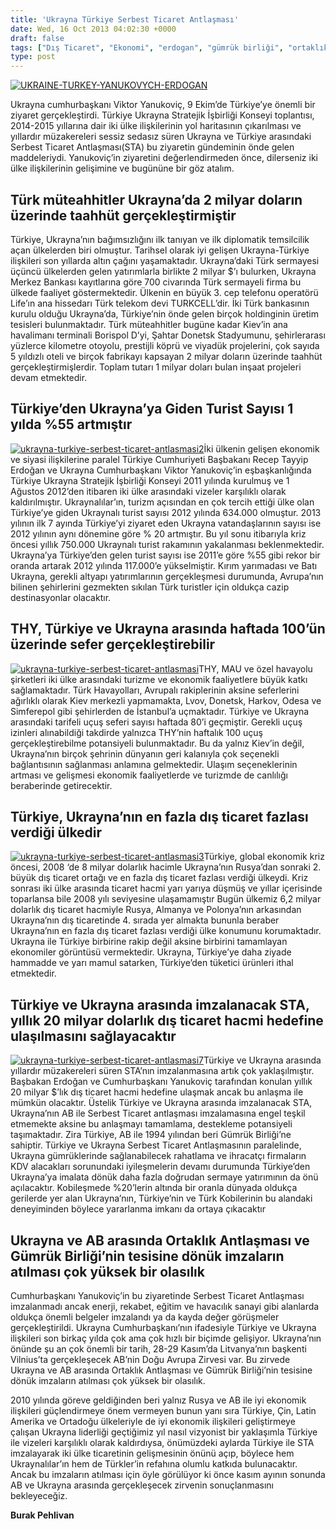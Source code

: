 ```yaml
---
title: 'Ukrayna Türkiye Serbest Ticaret Antlaşması'
date: Wed, 16 Oct 2013 04:02:30 +0000
draft: false
tags: ["Dış Ticaret", "Ekonomi", "erdogan", "gümrük birliği", "ortaklık anlaşması", "Politika", "sta", "Türkiye", "Türkiye Ukrayna Serbest Ticaret Antlaşması", "Ukrayna", "Ukrayna", "Ukrayna Dış İlişkileri", "Ukrayna dış ticaret", "Ukrayna İhracat", "Ukrayna İthalat", "Ukrayna Türk sermayesi", "Ukrayna Türk Şirketleri", "Uluslarası İlişkiler", "Viktor Yanukoviç", "Yanukoviç", "Ziyaret"]
type: post
---
```


[![UKRAINE-TURKEY-YANUKOVYCH-ERDOGAN](http://burakpehlivan.org/wp-content/uploads/2013/10/ukrayna-turkiye-serbest-ticaret-antlasmasi4.jpg)](http://burakpehlivan.org/1958/ukrayna-turkiye-serbest-ticaret-antlasmasi/ukraine-turkey-yanukovych-erdogan/)

Ukrayna cumhurbaşkanı Viktor Yanukoviç, 9 Ekim’de Türkiye’ye önemli bir ziyaret gerçekleştirdi. Türkiye Ukrayna Stratejik İşbirliği Konseyi toplantısı, 2014-2015 yıllarına dair iki ülke ilişkilerinin yol haritasının çıkarılması ve yıllardır müzakereleri sessiz sedasız süren Ukrayna ve Türkiye arasındaki Serbest Ticaret Antlaşması(STA) bu ziyaretin gündeminin önde gelen maddeleriydi. Yanukoviç’in ziyaretini değerlendirmeden önce, dilerseniz iki ülke ilişkilerinin gelişimine ve bugününe bir göz atalım.


Türk müteahhitler Ukrayna’da 2 milyar doların üzerinde taahhüt gerçekleştirmiştir
---------------------------------------------------------------------------------


Türkiye, Ukrayna’nın bağımsızlığını ilk tanıyan ve ilk diplomatik temsilcilik açan ülkelerden biri olmuştur. Tarihsel olarak iyi gelişen Ukrayna-Türkiye ilişkileri son yıllarda altın çağını yaşamaktadır. Ukrayna’daki Türk sermayesi üçüncü ülkelerden gelen yatırımlarla birlikte 2 milyar $’ı bulurken, Ukrayna Merkez Bankası kayıtlarına göre 700 civarında Türk sermayeli firma bu ülkede faaliyet göstermektedir. Ülkenin en büyük 3. cep telefonu operatörü Life’ın ana hissedarı Türk telekom devi TURKCELL’dir. İki Türk bankasının kurulu olduğu Ukrayna’da, Türkiye’nin önde gelen birçok holdinginin üretim tesisleri bulunmaktadır. Türk müteahhitler bugüne kadar Kiev’in ana havalimanı terminali Borispol D’yi, Şahtar Donetsk Stadyumunu, şehirlerarası yüzlerce kilometre otoyolu, prestijli köprü ve viyadük projelerini, çok sayıda 5 yıldızlı oteli ve birçok fabrikayı kapsayan 2 milyar doların üzerinde taahhüt gerçekleştirmişlerdir. Toplam tutarı 1 milyar doları bulan inşaat projeleri devam etmektedir.


Türkiye’den Ukrayna’ya Giden Turist Sayısı 1 yılda %55 artmıştır
----------------------------------------------------------------


[![ukrayna-turkiye-serbest-ticaret-antlasmasi2](http://burakpehlivan.org/wp-content/uploads/2013/10/ukrayna-turkiye-serbest-ticaret-antlasmasi2.jpg)](http://burakpehlivan.org/1958/ukrayna-turkiye-serbest-ticaret-antlasmasi/ukrayna-turkiye-serbest-ticaret-antlasmasi2/)İki ülkenin gelişen ekonomik ve siyasi ilişkilerine paralel Türkiye Cumhuriyeti Başbakanı Recep Tayyip Erdoğan ve Ukrayna Cumhurbaşkanı Viktor Yanukoviç’in eşbaşkanlığında Türkiye Ukrayna Stratejik İşbirliği Konseyi 2011 yılında kurulmuş ve 1 Ağustos 2012’den itibaren iki ülke arasındaki vizeler karşılıklı olarak kaldırılmıştır. Ukraynalılar’ın, turizm açısından en çok tercih ettiği ülke olan Türkiye’ye giden Ukraynalı turist sayısı 2012 yılında 634.000 olmuştur. 2013 yılının ilk 7 ayında Türkiye’yi ziyaret eden Ukrayna vatandaşlarının sayısı ise 2012 yılının aynı dönemine göre % 20 artmıştır. Bu yıl sonu itibarıyla kriz öncesi yıllık 750.000 Ukraynalı turist rakamının yakalanması beklenmektedir. Ukrayna’ya Türkiye’den gelen turist sayısı ise 2011’e göre %55 gibi rekor bir oranda artarak 2012 yılında 117.000’e yükselmiştir. Kırım yarımadası ve Batı Ukrayna, gerekli altyapı yatırımlarının gerçekleşmesi durumunda, Avrupa’nın bilinen şehirlerini gezmekten sıkılan Türk turistler için oldukça cazip destinasyonlar olacaktır.


THY, Türkiye ve Ukrayna arasında haftada 100’ün üzerinde sefer gerçekleştirebilir
---------------------------------------------------------------------------------


[![ukrayna-turkiye-serbest-ticaret-antlasmasi](http://burakpehlivan.org/wp-content/uploads/2013/10/ukrayna-turkiye-serbest-ticaret-antlasmasi.jpg)](http://burakpehlivan.org/1958/ukrayna-turkiye-serbest-ticaret-antlasmasi/ukrayna-turkiye-serbest-ticaret-antlasmasi/)THY, MAU ve özel havayolu şirketleri iki ülke arasındaki turizme ve ekonomik faaliyetlere büyük katkı sağlamaktadır. Türk Havayolları, Avrupalı rakiplerinin aksine seferlerini ağırlıklı olarak Kiev merkezli yapmamakta, Lvov, Donetsk, Harkov, Odesa ve Simferepol gibi şehirlerden de İstanbul’a uçmaktadır. Türkiye ve Ukrayna arasındaki tarifeli uçuş seferi sayısı haftada 80’i geçmiştir. Gerekli uçuş izinleri alınabildiği takdirde yalnızca THY’nin haftalık 100 uçuş gerçekleştirebilme potansiyeli bulunmaktadır. Bu da yalnız Kiev’in değil, Ukrayna’nın birçok şehrinin dünyanın geri kalanıyla çok seçenekli bağlantısının sağlanması anlamına gelmektedir. Ulaşım seçeneklerinin artması ve gelişmesi ekonomik faaliyetlerde ve turizmde de canlılığı beraberinde getirecektir.


Türkiye, Ukrayna’nın en fazla dış ticaret fazlası verdiği ülkedir
-----------------------------------------------------------------


[![ukrayna-turkiye-serbest-ticaret-antlasmasi3](http://burakpehlivan.org/wp-content/uploads/2013/10/ukrayna-turkiye-serbest-ticaret-antlasmasi3.jpg)](http://burakpehlivan.org/1958/ukrayna-turkiye-serbest-ticaret-antlasmasi/ukrayna-turkiye-serbest-ticaret-antlasmasi3/)Türkiye, global ekonomik kriz öncesi, 2008 ‘de 8 milyar dolarlık hacimle Ukrayna’nın Rusya’dan sonraki 2. büyük dış ticaret ortağı ve en fazla dış ticaret fazlası verdiği ülkeydi. Kriz sonrası iki ülke arasında ticaret hacmi yarı yarıya düşmüş ve yıllar içerisinde toparlansa bile 2008 yılı seviyesine ulaşamamıştır Bugün ülkemiz 6,2 milyar dolarlık dış ticaret hacmiyle Rusya, Almanya ve Polonya’nın arkasından Ukrayna’nın dış ticaretinde 4. sırada yer almakta bununla beraber Ukrayna’nın en fazla dış ticaret fazlası verdiği ülke konumunu korumaktadır. Ukrayna ile Türkiye birbirine rakip değil aksine birbirini tamamlayan ekonomiler görüntüsü vermektedir. Ukrayna, Türkiye’ye daha ziyade hammadde ve yarı mamul satarken, Türkiye’den tüketici ürünleri ithal etmektedir.


Türkiye ve Ukrayna arasında imzalanacak STA, yıllık 20 milyar dolarlık dış ticaret hacmi hedefine ulaşılmasını sağlayacaktır
----------------------------------------------------------------------------------------------------------------------------


[![ukrayna-turkiye-serbest-ticaret-antlasmasi7](http://burakpehlivan.org/wp-content/uploads/2013/10/ukrayna-turkiye-serbest-ticaret-antlasmasi7.jpg)](http://burakpehlivan.org/1958/ukrayna-turkiye-serbest-ticaret-antlasmasi/ukrayna-turkiye-serbest-ticaret-antlasmasi7/)Türkiye ve Ukrayna arasında yıllardır müzakereleri süren STA’nın imzalanmasına artık çok yaklaşılmıştır. Başbakan Erdoğan ve Cumhurbaşkanı Yanukoviç tarafından konulan yıllık 20 milyar $’lık dış ticaret hacmi hedefine ulaşmak ancak bu anlaşma ile mümkün olacaktır. Üstelik Türkiye ve Ukrayna arasında imzalanacak STA, Ukrayna’nın AB ile Serbest Ticaret antlaşması imzalamasına engel teşkil etmemekte aksine bu anlaşmayı tamamlama, destekleme potansiyeli taşımaktadır. Zira Türkiye, AB ile 1994 yılından beri Gümrük Birliği’ne sahiptir. Türkiye ve Ukrayna Serbest Ticaret Antlaşmasının paralelinde, Ukrayna gümrüklerinde sağlanabilecek rahatlama ve ihracatçı firmaların KDV alacakları sorunundaki iyileşmelerin devamı durumunda Türkiye’den Ukrayna’ya imalata dönük daha fazla doğrudan sermaye yatırımının da önü açılacaktır. Kobileşmede %20’lerin altında bir oranla dünyada oldukça gerilerde yer alan Ukrayna’nın, Türkiye’nin ve Türk Kobilerinin bu alandaki deneyiminden böylece yararlanma imkanı da ortaya çıkacaktır


Ukrayna ve AB arasında Ortaklık Antlaşması ve Gümrük Birliği’nin tesisine dönük imzaların atılması çok yüksek bir olasılık
--------------------------------------------------------------------------------------------------------------------------


Cumhurbaşkanı Yanukoviç’in bu ziyaretinde Serbest Ticaret Antlaşması imzalanmadı ancak enerji, rekabet, eğitim ve havacılık sanayi gibi alanlarda oldukça önemli belgeler imzalandı ya da kayda değer görüşmeler gerçekleştirildi. Ukrayna Cumhurbaşkanı’nın ifadesiyle Türkiye ve Ukrayna ilişkileri son birkaç yılda çok ama çok hızlı bir biçimde gelişiyor. Ukrayna’nın önünde şu an çok önemli bir tarih, 28-29 Kasım’da Litvanya’nın başkenti Vilnius’ta gerçekleşecek AB’nin Doğu Avrupa Zirvesi var. Bu zirvede Ukrayna ve AB arasında Ortaklık Antlaşması ve Gümrük Birliği’nin tesisine dönük imzaların atılması çok yüksek bir olasılık.

2010 yılında göreve geldiğinden beri yalnız Rusya ve AB ile iyi ekonomik ilişkileri güçlendirmeye önem vermeyen bunun yanı sıra Türkiye, Çin, Latin Amerika ve Ortadoğu ülkeleriyle de iyi ekonomik ilişkileri geliştirmeye çalışan Ukrayna liderliği geçtiğimiz yıl nasıl vizyonist bir yaklaşımla Türkiye ile vizeleri karşılıklı olarak kaldırdıysa, önümüzdeki aylarda Türkiye ile STA imzalayarak iki ülke ticaretinin gelişmesinin önünü açıp, böylece hem Ukraynalılar’ın hem de Türkler’in refahına olumlu katkıda bulunacaktır. Ancak bu imzaların atılması için öyle görülüyor ki önce kasım ayının sonunda AB ve Ukrayna arasında gerçekleşecek zirvenin sonuçlanmasını bekleyeceğiz.

**Burak Pehlivan**